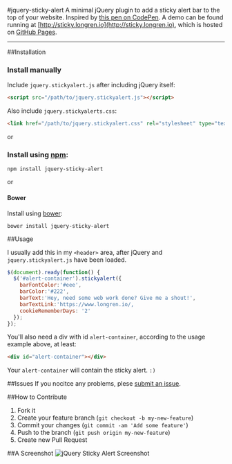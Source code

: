 #jquery-sticky-alert
A minimal jQuery plugin to add a sticky alert bar to the top of your website. Inspired by [this pen on CodePen](http://codepen.io/thommybrowne/details/katou). A demo can be found running at [http://sticky.longren.io](http://sticky.longren.io), which is hosted on [GitHub Pages](https://pages.github.com/).

---

##Installation

### Install manually
Include ```jquery.stickyalert.js``` after including jQuery itself:

```html
<script src="/path/to/jquery.stickyalert.js"></script>
```

Also include ```jquery.stickyalerts.css```:

```html
<link href="/path/to/jquery.stickyalert.css" rel="stylesheet" type="text/css" />
```

or


### Install using [npm](https://www.npmjs.com/):
```
npm install jquery-sticky-alert
```

or

#### Bower

Install using [bower](http://bower.io/):

```
bower install jquery-sticky-alert
```

##Usage

I usually add this in my ```<header>``` area, after jQuery and ```jquery.stickyalert.js``` have been loaded.
```javascript
$(document).ready(function() {
  $('#alert-container').stickyalert({
    barFontColor:'#eee',
    barColor:'#222',
    barText:'Hey, need some web work done? Give me a shout!',
    barTextLink:'https://www.longren.io/,
    cookieRememberDays: '2'
  });
});
```

You'll also need a div with id ```alert-container```, according to the usage example above, at least:
```html
<div id="alert-container"></div>
```

Your ```alert-container``` will contain the sticky alert. ```:)```

##Issues
If you nocitce any problems, plese [submit an issue](https://github.com/tlongren/colors-anchor-theme/issues).

##How to Contribute
1. Fork it
2. Create your feature branch (`git checkout -b my-new-feature`)
3. Commit your changes (`git commit -am 'Add some feature'`)
4. Push to the branch (`git push origin my-new-feature`)
5. Create new Pull Request

##A Screenshot
![jQuery Sticky Alert Screenshot](https://raw.githubusercontent.com/tlongren/jquery-sticky-alert/master/screenshot.png "jQuery Sitcky Alert Screenshot")

